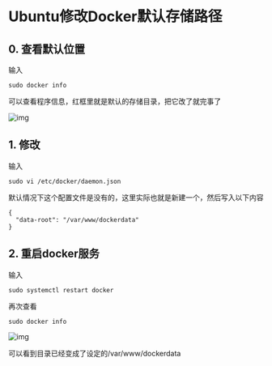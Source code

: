 # Ubuntu修改Docker默认存储路径

## 0. 查看默认位置

输入
```
sudo docker info
```
可以查看程序信息，红框里就是默认的存储目录，把它改了就完事了

![img](operation/docker/imgs/00ce906bfe85e9d35ed17c0723b3de45.png)

## 1. 修改

输入
```
sudo vi /etc/docker/daemon.json
```
默认情况下这个配置文件是没有的，这里实际也就是新建一个，然后写入以下内容
```
{
  "data-root": "/var/www/dockerdata"
}
```

## 2. 重启docker服务

输入
```
sudo systemctl restart docker
```
再次查看
```
sudo docker info
```

![img](operation/docker/imgs/09d69c0e279c35304899e211af682ada.png)

可以看到目录已经变成了设定的/var/www/dockerdata
